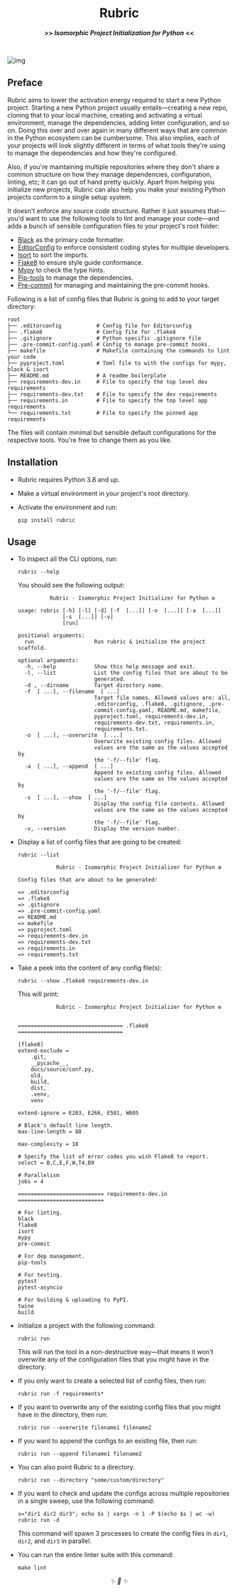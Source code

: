 
<div align="center">

<h1>Rubric</h1>
<strong>>> <i>Isomorphic Project Initialization for Python</i> <<</strong>

&nbsp;

</div>

![img](https://user-images.githubusercontent.com/30027932/122619075-6a87b700-d0b1-11eb-9d6b-355446910cc1.png)


## Preface

Rubric aims to lower the activation energy required to start a new Python project. Starting a new Python project usually entails—creating a new repo, cloning that to your local machine, creating and activating a virtual environment, manage the dependencies, adding linter configuration, and so on. Doing this over and over again in many different ways that are common in the Python ecosystem can be cumbersome. This also implies, each of your projects will look slightly different in terms of what tools they're using to manage the dependencies and how they're configured.

Also, if you're maintaining multiple repositories where they don't share a common structure on how they manage dependencies, configuration, linting, etc; it can go out of hand pretty quickly. Apart from helping you initialize new projects, Rubric can also help you make your existing Python projects conform to a single setup system.

It doesn't enforce any source code structure. Rather it just assumes that—you'd want to use the following tools to lint and manage your code—and adds a bunch of sensible configuration files to your project's root folder:


* [Black](https://github.com/psf/black) as the primary code formatter.
* [EditorConfig](https://editorconfig.org/) to enforce consistent coding styles for multiple developers.
* [Isort](https://github.com/PyCQA/isort) to sort the imports.
* [Flake8](https://github.com/PyCQA/flake8) to ensure style guide conformance.
* [Mypy](https://github.com/python/mypy) to check the type hints.
* [Pip-tools](https://github.com/jazzband/pip-tools) to manage the dependencies.
* [Pre-commit](https://pre-commit.com/) for managing and maintaining the pre-commit hooks.


Following is a list of config files that Rubric is going to add to your target directory:

```
root
├── .editorconfig           # Config file for Editorconfig
├── .flake8                 # Config file for .flake8
├── .gitignore              # Python specific .gitignore file
├── .pre-commit-config.yaml # Config to manage pre-commit hooks.
├── makefile                # Makefile containing the commands to lint your code
├── pyproject.toml          # Toml file to with the configs for mypy, black & isort
├── README.md               # A readme boilerplate
├── requirements-dev.in     # File to specify the top level dev requirements
├── requirements-dev.txt    # File to specify the dev requirements
├── requirements.in         # File to specify the top level app requirements
└── requirements.txt        # File to specify the pinned app requirements
```

The files will contain minimal but sensible default configurations for the respective tools. You're free to change them as you like.

## Installation

* Rubric requires Python 3.8 and up.

* Make a virtual environment in your project's root directory.

* Activate the environment and run:

    ```
    pip install rubric
    ```

## Usage

* To inspect all the CLI options, run:

    ```
    rubric --help
    ```

    You should see the following output:

    ```
              Rubric - Isomorphic Project Initializer for Python ⚙️

    usage: rubric [-h] [-l] [-d] [-f  [...]] [-o  [...]] [-a  [...]]
                  [-s  [...]] [-v]
                  [run]

    positional arguments:
      run                   Run rubric & initialize the project scaffold.

    optional arguments:
      -h, --help            Show this help message and exit.
      -l, --list            List the config files that are about to be
                            generated.
      -d , --dirname        Target directory name.
      -f  [ ...], --filename  [ ...]
                            Target file names. Allowed values are: all,
                            .editorconfig, .flake8, .gitignore, .pre-
                            commit-config.yaml, README.md, makefile,
                            pyproject.toml, requirements-dev.in,
                            requirements-dev.txt, requirements.in,
                            requirements.txt.
      -o  [ ...], --overwrite  [ ...]
                            Overwrite existing config files. Allowed
                            values are the same as the values accepted by
                            the '-f/--file' flag.
      -a  [ ...], --append  [ ...]
                            Append to existing config files. Allowed
                            values are the same as the values accepted by
                            the '-f/--file' flag.
      -s  [ ...], --show  [ ...]
                            Display the config file contents. Allowed
                            values are the same as the values accepted by
                            the '-f/--file' flag.
      -v, --version         Display the version number.

    ```

* Display a list of config files that are going to be created:

    ```
    rubric --list
    ```

    ```
                Rubric - Isomorphic Project Initializer for Python ⚙️

    Config files that are about to be generated:

    => .editorconfig
    => .flake8
    => .gitignore
    => .pre-commit-config.yaml
    => README.md
    => makefile
    => pyproject.toml
    => requirements-dev.in
    => requirements-dev.txt
    => requirements.in
    => requirements.txt

    ```

* Take a peek into the content of any config file(s):
    ```
    rubric --show .flake8 requirements-dev.in
    ```

    This will print:

    ```
                Rubric - Isomorphic Project Initializer for Python ⚙️


    ================================= .flake8 =================================

    [flake8]
    extend-exclude =
        .git,
        __pycache__,
        docs/source/conf.py,
        old,
        build,
        dist,
        .venv,
        venv

    extend-ignore = E203, E266, E501, W605

    # Black's default line length.
    max-line-length = 88

    max-complexity = 18

    # Specify the list of error codes you wish Flake8 to report.
    select = B,C,E,F,W,T4,B9

    # Parallelism
    jobs = 4

    =========================== requirements-dev.in ===========================

    # For linting.
    black
    flake8
    isort
    mypy
    pre-commit

    # For dep management.
    pip-tools

    # For testing.
    pytest
    pytest-asyncio

    # For building & uploading to PyPI.
    twine
    build

    ```


* Initialize a project with the following command:

    ```
    rubric run
    ```

    This will run the tool in a non-destructive way—that means it won't overwrite any of the configuration files that you might have in the directory.

* If you only want to create a selected list of config files, then run:

    ```
    rubric run -f requirements*
    ```

* If you want to overwrite any of the existing config files that you might have in the directory, then run:

    ```
    rubric run --overwrite filename1 filename2
    ```

* If you want to append the configs to an existing file, then run:

    ```
    rubric run --append filename1 filename2
    ```

* You can also point Rubric to a directory.

    ```
    rubric run --directory "some/custom/directory"
    ```

* If you want to check and update the configs across multiple repositories in a single sweep, use the following command:

    ```
    s="dir1 dir2 dir3"; echo $s | xargs -n 1 -P $(echo $s | wc -w) rubric run -d
    ```

    This command will spawn 3 processes to create the config files in `dir1`, `dir2`, and `dir3` in parallel.

* You can run the entire linter suite with this command:

    ```
    make lint
    ```

<div align="center">
<i> ✨ 🍰 ✨ </i>
</div>
